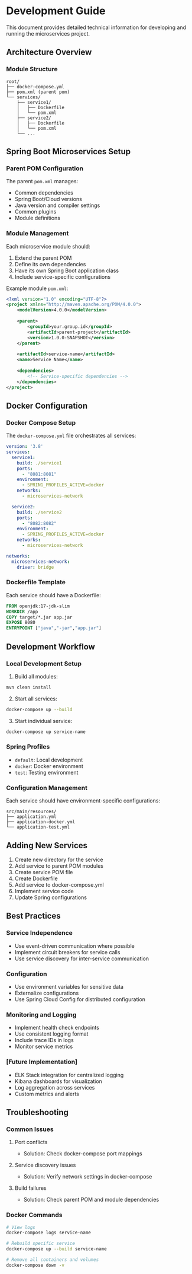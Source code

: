 # Development Guide

This document provides detailed technical information for developing and running the microservices project.

## Architecture Overview

### Module Structure
```
root/
├── docker-compose.yml
├── pom.xml (parent pom)
└── services/
    ├── service1/
    │   ├── Dockerfile
    │   └── pom.xml
    ├── service2/
    │   ├── Dockerfile
    │   └── pom.xml
    └── ...
```

## Spring Boot Microservices Setup

### Parent POM Configuration
The parent `pom.xml` manages:
- Common dependencies
- Spring Boot/Cloud versions
- Java version and compiler settings
- Common plugins
- Module definitions

### Module Management
Each microservice module should:
1. Extend the parent POM
2. Define its own dependencies
3. Have its own Spring Boot application class
4. Include service-specific configurations

Example module `pom.xml`:
```xml
<?xml version="1.0" encoding="UTF-8"?>
<project xmlns="http://maven.apache.org/POM/4.0.0">
    <modelVersion>4.0.0</modelVersion>
    
    <parent>
        <groupId>your.group.id</groupId>
        <artifactId>parent-project</artifactId>
        <version>1.0.0-SNAPSHOT</version>
    </parent>
    
    <artifactId>service-name</artifactId>
    <name>Service Name</name>
    
    <dependencies>
        <!-- Service-specific dependencies -->
    </dependencies>
</project>
```

## Docker Configuration

### Docker Compose Setup
The `docker-compose.yml` file orchestrates all services:
```yaml
version: '3.8'
services:
  service1:
    build: ./service1
    ports:
      - "8081:8081"
    environment:
      - SPRING_PROFILES_ACTIVE=docker
    networks:
      - microservices-network

  service2:
    build: ./service2
    ports:
      - "8082:8082"
    environment:
      - SPRING_PROFILES_ACTIVE=docker
    networks:
      - microservices-network

networks:
  microservices-network:
    driver: bridge
```

### Dockerfile Template
Each service should have a Dockerfile:
```dockerfile
FROM openjdk:17-jdk-slim
WORKDIR /app
COPY target/*.jar app.jar
EXPOSE 8080
ENTRYPOINT ["java","-jar","app.jar"]
```

## Development Workflow

### Local Development Setup
1. Build all modules:
```bash
mvn clean install
```

2. Start all services:
```bash
docker-compose up --build
```

3. Start individual service:
```bash
docker-compose up service-name
```

### Spring Profiles
- `default`: Local development
- `docker`: Docker environment
- `test`: Testing environment

### Configuration Management
Each service should have environment-specific configurations:
```
src/main/resources/
├── application.yml
├── application-docker.yml
└── application-test.yml
```

## Adding New Services

1. Create new directory for the service
2. Add service to parent POM modules
3. Create service POM file
4. Create Dockerfile
5. Add service to docker-compose.yml
6. Implement service code
7. Update Spring configurations

## Best Practices

### Service Independence
- Use event-driven communication where possible
- Implement circuit breakers for service calls
- Use service discovery for inter-service communication

### Configuration
- Use environment variables for sensitive data
- Externalize configurations
- Use Spring Cloud Config for distributed configuration

### Monitoring and Logging 
- Implement health check endpoints
- Use consistent logging format
- Include trace IDs in logs
- Monitor service metrics

### [Future Implementation]
- ELK Stack integration for centralized logging
- Kibana dashboards for visualization
- Log aggregation across services
- Custom metrics and alerts

## Troubleshooting

### Common Issues
1. Port conflicts
   - Solution: Check docker-compose port mappings
   
2. Service discovery issues
   - Solution: Verify network settings in docker-compose

3. Build failures
   - Solution: Check parent POM and module dependencies

### Docker Commands
```bash
# View logs
docker-compose logs service-name

# Rebuild specific service
docker-compose up --build service-name

# Remove all containers and volumes
docker-compose down -v
```
